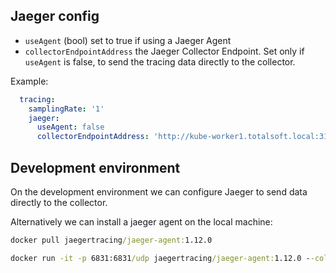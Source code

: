 
## Jaeger config
* `useAgent` (bool) set to true if using a Jaeger Agent
* `collectorEndpointAddress` the Jaeger Collector Endpoint. Set only if `useAgent` is false, to send the tracing data directly to the collector.

Example:

```yaml
  tracing:
    samplingRate: '1'
    jaeger:
      useAgent: false
      collectorEndpointAddress: 'http://kube-worker1.totalsoft.local:31034/api/traces'

```

## Development environment
On the development environment we can configure Jaeger to send data directly to the collector.

Alternatively we can install a jaeger agent on the local machine:

```cmd
docker pull jaegertracing/jaeger-agent:1.12.0

docker run -it -p 6831:6831/udp jaegertracing/jaeger-agent:1.12.0 --collector.host-port='kube-worker1.totalsoft.local:31335'
```